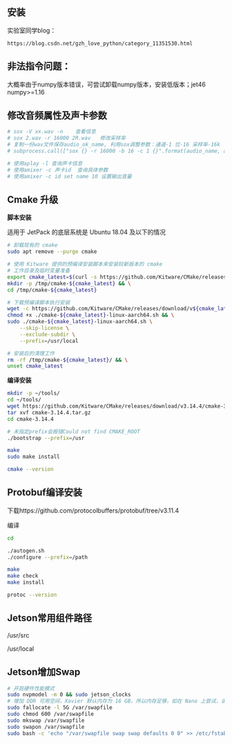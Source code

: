 ## 安装

实验室同学blog：

`https://blog.csdn.net/gzh_love_python/category_11351530.html`



## 非法指令问题：

大概率由于numpy版本错误，可尝试卸载numpy版本，安装低版本；jet46 numpy>=1.16



## 修改音频属性及声卡参数

```bash
# sox -V xx.wav -n    查看信息
# sox 2.wav -r 16000 2R.wav   修改采样率
# 复制一份wav文件保存audio_ok_name, 利用sox调整参数：通道-1 位-16 采样率-16k
# subprocess.call(["sox {} -r 16000 -b 16 -c 1 {}".format(audio_name, audio_ok_name)], shell=True)

# 使用aplay -l 查询声卡信息
# 使用amixer -c 声卡id  查询具体参数
# 使用amixer -c id set name 10 设置输出音量 
```



## Cmake 升级

**脚本安装**

适用于 JetPack 的底层系统是 Ubuntu 18.04 及以下的情况

```bash
# 卸载现有的 cmake
sudo apt remove --purge cmake

# 使用 Kitware 提供的预编译安装脚本来安装较新版本的 cmake
# 工作目录及临时变量准备
export cmake_latest=$(curl -s https://github.com/Kitware/CMake/releases/latest | grep -oE "\/tag\/v([[:digit:]]|\.)+" | grep -oE "([[:digit:]]|\.)+") && \
mkdir -p /tmp/cmake-${cmake_latest} && \
cd /tmp/cmake-${cmake_latest}

# 下载预编译脚本执行安装
wget -c https://github.com/Kitware/CMake/releases/download/v${cmake_latest}/cmake-${cmake_latest}-linux-aarch64.sh && \
chmod +x ./cmake-${cmake_latest}-linux-aarch64.sh && \
sudo ./cmake-${cmake_latest}-linux-aarch64.sh \
    --skip-license \
    --exclude-subdir \
    --prefix=/usr/local

# 安装后的清理工作
rm -rf /tmp/cmake-${cmake_latest}/ && \
unset cmake_latest

```

**编译安装**

```bash
mkdir -p ~/tools/
cd ~/tools/
wget https://github.com/Kitware/CMake/releases/download/v3.14.4/cmake-3.14.4.tar.gz
tar xvf cmake-3.14.4.tar.gz
cd cmake-3.14.4

# 未指定prefix会报错Could not find CMAKE_ROOT
./bootstrap --prefix=/usr

make
sudo make install

cmake --version
```



## Protobuf编译安装

下载https://github.com/protocolbuffers/protobuf/tree/v3.11.4

编译

```bash
cd 

./autogen.sh
./configure --prefix=/path

make 
make check
make install

protoc --version
```



## Jetson常用组件路径

/usr/src

/usr/local



## Jetson增加Swap

```bash
# 开启硬件性能模式
sudo nvpmodel -m 0 && sudo jetson_clocks
# 增加 DDR 可用空间，Xavier 默认内存为 16 GB，所以内存足够，如在 Nano 上尝试，请执行如下操作。
sudo fallocate -l 5G /var/swapfile
sudo chmod 600 /var/swapfile
sudo mkswap /var/swapfile
sudo swapon /var/swapfile
sudo bash -c 'echo "/var/swapfile swap swap defaults 0 0" >> /etc/fstab'
```

